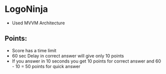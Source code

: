 # LogoNinja

* Used MVVM Architecture

## Points: ##
 - Score has a time limit
 - 60 sec Delay in correct answer will give only 10 points
 - If you answer in 10 seconds you get 10 points for correct answer and 60 - 10 = 50 points for quick answer

